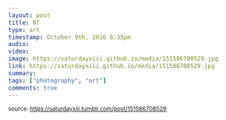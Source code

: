 ```yaml
---
layout: post
title: NT
type: art
timestamp: October 9th, 2016 6:35pm
audio: 
video: 
image: https://saturdayxiii.github.io/media/151586708529.jpg
link: https://saturdayxiii.github.io/media/151586708529.jpg
summary: 
tags: ["photography", "art"]
comments: true
---
```

  
<small>source: https://saturdayxiii.tumblr.com/post/151586708529</small>